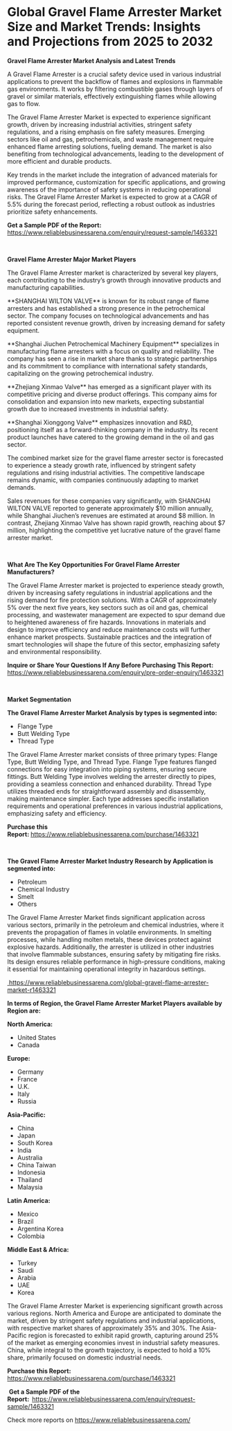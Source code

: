 <p><h1>Global Gravel Flame Arrester Market Size and Market Trends: Insights and Projections from 2025 to 2032</h1></p><p><strong>Gravel Flame Arrester Market Analysis and Latest Trends</strong></p>
<p><p>A Gravel Flame Arrester is a crucial safety device used in various industrial applications to prevent the backflow of flames and explosions in flammable gas environments. It works by filtering combustible gases through layers of gravel or similar materials, effectively extinguishing flames while allowing gas to flow.</p><p>The Gravel Flame Arrester Market is expected to experience significant growth, driven by increasing industrial activities, stringent safety regulations, and a rising emphasis on fire safety measures. Emerging sectors like oil and gas, petrochemicals, and waste management require enhanced flame arresting solutions, fueling demand. The market is also benefiting from technological advancements, leading to the development of more efficient and durable products.</p><p>Key trends in the market include the integration of advanced materials for improved performance, customization for specific applications, and growing awareness of the importance of safety systems in reducing operational risks. The Gravel Flame Arrester Market is expected to grow at a CAGR of 5.5% during the forecast period, reflecting a robust outlook as industries prioritize safety enhancements.</p></p>
<p><strong>Get a Sample PDF of the Report:&nbsp;</strong> <a href="https://www.reliablebusinessarena.com/enquiry/request-sample/1463321?utm_campaign=2463&utm_medium=2&utm_source=Github&utm_content=ia&utm_term=27022025&utm_id=gravel-flame-arrester">https://www.reliablebusinessarena.com/enquiry/request-sample/1463321</a></p>
<p>&nbsp;</p>
<p><strong>Gravel Flame Arrester Major Market Players</strong></p>
<p><p>The Gravel Flame Arrester market is characterized by several key players, each contributing to the industry’s growth through innovative products and manufacturing capabilities. </p><p>**SHANGHAI WILTON VALVE** is known for its robust range of flame arresters and has established a strong presence in the petrochemical sector. The company focuses on technological advancements and has reported consistent revenue growth, driven by increasing demand for safety equipment.</p><p>**Shanghai Jiuchen Petrochemical Machinery Equipment** specializes in manufacturing flame arresters with a focus on quality and reliability. The company has seen a rise in market share thanks to strategic partnerships and its commitment to compliance with international safety standards, capitalizing on the growing petrochemical industry.</p><p>**Zhejiang Xinmao Valve** has emerged as a significant player with its competitive pricing and diverse product offerings. This company aims for consolidation and expansion into new markets, expecting substantial growth due to increased investments in industrial safety.</p><p>**Shanghai Xionggong Valve** emphasizes innovation and R&D, positioning itself as a forward-thinking company in the industry. Its recent product launches have catered to the growing demand in the oil and gas sector.</p><p>The combined market size for the gravel flame arrester sector is forecasted to experience a steady growth rate, influenced by stringent safety regulations and rising industrial activities. The competitive landscape remains dynamic, with companies continuously adapting to market demands. </p><p>Sales revenues for these companies vary significantly, with SHANGHAI WILTON VALVE reported to generate approximately $10 million annually, while Shanghai Jiuchen’s revenues are estimated at around $8 million. In contrast, Zhejiang Xinmao Valve has shown rapid growth, reaching about $7 million, highlighting the competitive yet lucrative nature of the gravel flame arrester market.</p></p>
<p>&nbsp;</p>
<p><strong>What Are The Key Opportunities For Gravel Flame Arrester Manufacturers?</strong></p>
<p><p>The Gravel Flame Arrester market is projected to experience steady growth, driven by increasing safety regulations in industrial applications and the rising demand for fire protection solutions. With a CAGR of approximately 5% over the next five years, key sectors such as oil and gas, chemical processing, and wastewater management are expected to spur demand due to heightened awareness of fire hazards. Innovations in materials and design to improve efficiency and reduce maintenance costs will further enhance market prospects. Sustainable practices and the integration of smart technologies will shape the future of this sector, emphasizing safety and environmental responsibility.</p></p>
<p><strong>Inquire or Share Your Questions If Any Before Purchasing This Report:</strong> <a href="https://www.reliablebusinessarena.com/enquiry/pre-order-enquiry/1463321?utm_campaign=2463&utm_medium=2&utm_source=Github&utm_content=ia&utm_term=27022025&utm_id=gravel-flame-arrester">https://www.reliablebusinessarena.com/enquiry/pre-order-enquiry/1463321</a></p>
<p>&nbsp;</p>
<p><strong>Market Segmentation</strong></p>
<p><strong>The Gravel Flame Arrester Market Analysis by types is segmented into:</strong></p>
<p><ul><li>Flange Type</li><li>Butt Welding Type</li><li>Thread Type</li></ul></p>
<p><p>The Gravel Flame Arrester market consists of three primary types: Flange Type, Butt Welding Type, and Thread Type. Flange Type features flanged connections for easy integration into piping systems, ensuring secure fittings. Butt Welding Type involves welding the arrester directly to pipes, providing a seamless connection and enhanced durability. Thread Type utilizes threaded ends for straightforward assembly and disassembly, making maintenance simpler. Each type addresses specific installation requirements and operational preferences in various industrial applications, emphasizing safety and efficiency.</p></p>
<p><strong>Purchase this Report:&nbsp;</strong><a href="https://www.reliablebusinessarena.com/purchase/1463321?utm_campaign=2463&utm_medium=2&utm_source=Github&utm_content=ia&utm_term=27022025&utm_id=gravel-flame-arrester">https://www.reliablebusinessarena.com/purchase/1463321</a></p>
<p>&nbsp;</p>
<p><strong>The Gravel Flame Arrester Market Industry Research by Application is segmented into:</strong></p>
<p><ul><li>Petroleum</li><li>Chemical Industry</li><li>Smelt</li><li>Others</li></ul></p>
<p><p>The Gravel Flame Arrester Market finds significant application across various sectors, primarily in the petroleum and chemical industries, where it prevents the propagation of flames in volatile environments. In smelting processes, while handling molten metals, these devices protect against explosive hazards. Additionally, the arrester is utilized in other industries that involve flammable substances, ensuring safety by mitigating fire risks. Its design ensures reliable performance in high-pressure conditions, making it essential for maintaining operational integrity in hazardous settings.</p></p>
<p><a href="https://www.reliablebusinessarena.com/global-gravel-flame-arrester-market-r1463321?utm_campaign=2463&utm_medium=2&utm_source=Github&utm_content=ia&utm_term=27022025&utm_id=gravel-flame-arrester">&nbsp;https://www.reliablebusinessarena.com/global-gravel-flame-arrester-market-r1463321</a></p>
<p><strong>In terms of Region, the Gravel Flame Arrester Market Players available by Region are:</strong></p>
<p>
    <p> <strong> North America: </strong>
        <ul>
            <li>United States</li>
            <li>Canada</li>
        </ul>
        </p> 
    <p> <strong> Europe: </strong>
        <ul>
            <li>Germany</li>
            <li>France</li>
            <li>U.K.</li>
            <li>Italy</li>
            <li>Russia</li>
        </ul>
        </p> 
    <p> <strong> Asia-Pacific: </strong>
        <ul>
            <li>China</li>
            <li>Japan</li>
            <li>South Korea</li>
            <li>India</li>
            <li>Australia</li>
            <li>China Taiwan</li>
            <li>Indonesia</li>
            <li>Thailand</li>
            <li>Malaysia</li>
        </ul>
        </p> 
    <p> <strong> Latin America: </strong>
        <ul>
            <li>Mexico</li>
            <li>Brazil</li>
            <li>Argentina Korea</li>
            <li>Colombia</li>
        </ul>
        </p> 
    <p> <strong> Middle East & Africa: </strong>
        <ul>
            <li>Turkey</li>
            <li>Saudi</li>
            <li>Arabia</li>
            <li>UAE</li>
            <li>Korea</li>
        </ul>
    </p>
    </p>
<p><p>The Gravel Flame Arrester Market is experiencing significant growth across various regions. North America and Europe are anticipated to dominate the market, driven by stringent safety regulations and industrial applications, with respective market shares of approximately 35% and 30%. The Asia-Pacific region is forecasted to exhibit rapid growth, capturing around 25% of the market as emerging economies invest in industrial safety measures. China, while integral to the growth trajectory, is expected to hold a 10% share, primarily focused on domestic industrial needs.</p></p>
<p><strong>Purchase this Report: </strong><a href="https://www.reliablebusinessarena.com/purchase/1463321?utm_campaign=2463&utm_medium=2&utm_source=Github&utm_content=ia&utm_term=27022025&utm_id=gravel-flame-arrester">https://www.reliablebusinessarena.com/purchase/1463321</a></p>
<p>&nbsp;<strong>Get a Sample PDF of the Report:&nbsp;&nbsp;</strong><a href="https://www.reliablebusinessarena.com/enquiry/request-sample/1463321?utm_campaign=2463&utm_medium=2&utm_source=Github&utm_content=ia&utm_term=27022025&utm_id=gravel-flame-arrester">https://www.reliablebusinessarena.com/enquiry/request-sample/1463321</a></p>
<p><strong></strong></p>
<p>Check more reports on <a href="https://www.reliablebusinessarena.com/?utm_campaign=2463&utm_medium=2&utm_source=Github&utm_content=ia&utm_term=27022025&utm_id=gravel-flame-arrester">https://www.reliablebusinessarena.com/</a></p>
